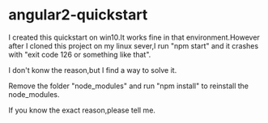 # angular2-quickstart
I created this quickstart on win10.It works fine in that environment.However after I cloned this project on my linux sever,I run "npm start" and it crashes with "exit code 126 or something like that".

I don't konw the reason,but I find a way to solve it.

Remove the folder "node_modules" and run "npm install" to reinstall the node_modules.

If you know the exact reason,please tell me.

